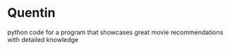 # Quentin
python code for a program that showcases great movie recommendations with detailed knowledge
